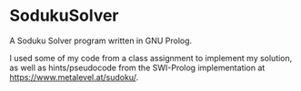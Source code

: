 # SodukuSolver
A Soduku Solver program written in GNU Prolog.

I used some of my code from a class assignment to implement my solution, as well as hints/pseudocode from the SWI-Prolog implementation at https://www.metalevel.at/sudoku/.
